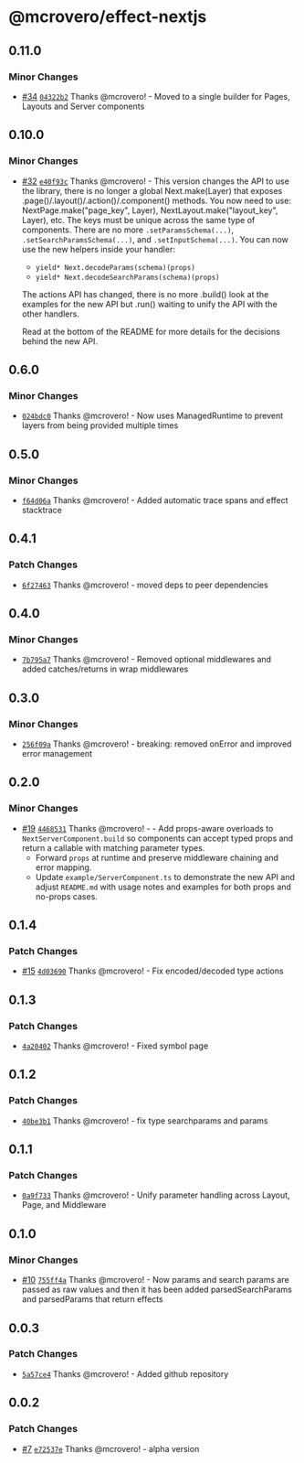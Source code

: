 # @mcrovero/effect-nextjs

## 0.11.0

### Minor Changes

- [#34](https://github.com/mcrovero/effect-nextjs/pull/34) [`04322b2`](https://github.com/mcrovero/effect-nextjs/commit/04322b25390e1df73721b0de4e7a24fae5126b83) Thanks @mcrovero! - Moved to a single builder for Pages, Layouts and Server components

## 0.10.0

### Minor Changes

- [#32](https://github.com/mcrovero/effect-nextjs/pull/32) [`e40f93c`](https://github.com/mcrovero/effect-nextjs/commit/e40f93ccad6143dd734ea3b4b620727e98db384e) Thanks @mcrovero! - This version changes the API to use the library, there is no longer a global Next.make(Layer) that exposes .page()/.layout()/.action()/.component() methods. You now need to use: NextPage.make("page_key", Layer), NextLayout.make("layout_key", Layer), etc.
  The keys must be unique across the same type of components.
  There are no more `.setParamsSchema(...)`, `.setSearchParamsSchema(...)`, and `.setInputSchema(...)`.
  You can now use the new helpers inside your handler:

  - `yield* Next.decodeParams(schema)(props)`
  - `yield* Next.decodeSearchParams(schema)(props)`

  The actions API has changed, there is no more .build() look at the examples for the new API but .run() waiting to unify the API with the other handlers.

  Read at the bottom of the README for more details for the decisions behind the new API.

## 0.6.0

### Minor Changes

- [`024bdc0`](https://github.com/mcrovero/effect-nextjs/commit/024bdc03682591d527f2c104cc67f48819cbfd8d) Thanks @mcrovero! - Now uses ManagedRuntime to prevent layers from being provided multiple times

## 0.5.0

### Minor Changes

- [`f64d06a`](https://github.com/mcrovero/effect-nextjs/commit/f64d06a9e34ef287c30501473bd2db2fad03b037) Thanks @mcrovero! - Added automatic trace spans and effect stacktrace

## 0.4.1

### Patch Changes

- [`6f27463`](https://github.com/mcrovero/effect-nextjs/commit/6f27463e2ebf9e8a581e4a2fafa6ec7a20b11b3a) Thanks @mcrovero! - moved deps to peer dependencies

## 0.4.0

### Minor Changes

- [`7b795a7`](https://github.com/mcrovero/effect-nextjs/commit/7b795a7367251477a76e42538ba172f9c8ebad62) Thanks @mcrovero! - Removed optional middlewares and added catches/returns in wrap middlewares

## 0.3.0

### Minor Changes

- [`256f09a`](https://github.com/mcrovero/effect-nextjs/commit/256f09a4d7d5cd6d57faf30819016a1c172690ae) Thanks @mcrovero! - breaking: removed onError and improved error management

## 0.2.0

### Minor Changes

- [#19](https://github.com/mcrovero/effect-nextjs/pull/19) [`4468531`](https://github.com/mcrovero/effect-nextjs/commit/4468531eeb5aeaea403d400bed0ac6f09b492b84) Thanks @mcrovero! - - Add props-aware overloads to `NextServerComponent.build` so components can accept typed props and return a callable with matching parameter types.
  - Forward `props` at runtime and preserve middleware chaining and error mapping.
  - Update `example/ServerComponent.ts` to demonstrate the new API and adjust `README.md` with usage notes and examples for both props and no-props cases.

## 0.1.4

### Patch Changes

- [#15](https://github.com/mcrovero/effect-nextjs/pull/15) [`4d03690`](https://github.com/mcrovero/effect-nextjs/commit/4d03690e6a9918f15c7633cbde6c1d2548f84ed4) Thanks @mcrovero! - Fix encoded/decoded type actions

## 0.1.3

### Patch Changes

- [`4a20402`](https://github.com/mcrovero/effect-nextjs/commit/4a20402088c3ca6cb44119f68bb07599f91a288d) Thanks @mcrovero! - Fixed symbol page

## 0.1.2

### Patch Changes

- [`40be3b1`](https://github.com/mcrovero/effect-nextjs/commit/40be3b1edc6e0d621485c3efae6b4932024fefef) Thanks @mcrovero! - fix type searchparams and params

## 0.1.1

### Patch Changes

- [`0a9f733`](https://github.com/mcrovero/effect-nextjs/commit/0a9f73343003f3f725a3c922b2bf3aceb165bb1f) Thanks @mcrovero! - Unify parameter handling across Layout, Page, and Middleware

## 0.1.0

### Minor Changes

- [#10](https://github.com/mcrovero/effect-nextjs/pull/10) [`755ff4a`](https://github.com/mcrovero/effect-nextjs/commit/755ff4a73f1f5e44cf20ffd3802aee976ad60522) Thanks @mcrovero! - Now params and search params are passed as raw values and then it has been added parsedSearchParams and parsedParams that return effects

## 0.0.3

### Patch Changes

- [`5a57ce4`](https://github.com/mcrovero/effect-nextjs/commit/5a57ce431f6abc6854428ebc6b5c6757f6fc65c5) Thanks @mcrovero! - Added github repository

## 0.0.2

### Patch Changes

- [#7](https://github.com/mcrovero/effect-nextjs/pull/7) [`e72537e`](https://github.com/mcrovero/effect-nextjs/commit/e72537e0e2e3d0ebc0ebf61055aa3c703612a5dc) Thanks @mcrovero! - alpha version
